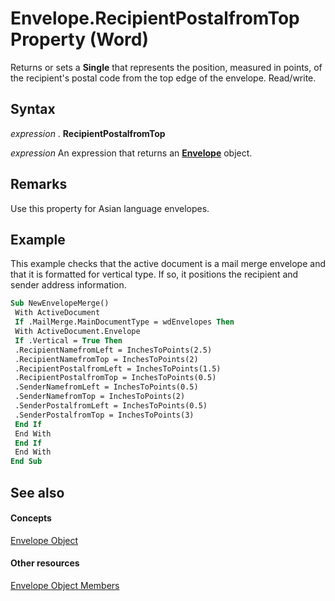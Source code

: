 
# Envelope.RecipientPostalfromTop Property (Word)

Returns or sets a  **Single** that represents the position, measured in points, of the recipient's postal code from the top edge of the envelope. Read/write.


## Syntax

 _expression_ . **RecipientPostalfromTop**

 _expression_ An expression that returns an **[Envelope](03664453-f7fb-f76a-ea60-37e72b53e17c.md)** object.


## Remarks

Use this property for Asian language envelopes.


## Example

This example checks that the active document is a mail merge envelope and that it is formatted for vertical type. If so, it positions the recipient and sender address information.


```vb
Sub NewEnvelopeMerge() 
 With ActiveDocument 
 If .MailMerge.MainDocumentType = wdEnvelopes Then 
 With ActiveDocument.Envelope 
 If .Vertical = True Then 
 .RecipientNamefromLeft = InchesToPoints(2.5) 
 .RecipientNamefromTop = InchesToPoints(2) 
 .RecipientPostalfromLeft = InchesToPoints(1.5) 
 .RecipientPostalfromTop = InchesToPoints(0.5) 
 .SenderNamefromLeft = InchesToPoints(0.5) 
 .SenderNamefromTop = InchesToPoints(2) 
 .SenderPostalfromLeft = InchesToPoints(0.5) 
 .SenderPostalfromTop = InchesToPoints(3) 
 End If 
 End With 
 End If 
 End With 
End Sub
```


## See also


#### Concepts


[Envelope Object](03664453-f7fb-f76a-ea60-37e72b53e17c.md)
#### Other resources


[Envelope Object Members](1cbf8c1f-7c86-a5e2-a80c-4feeed3785b9.md)
